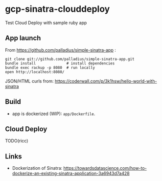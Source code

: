 # gcp-sinatra-clouddeploy

Test Cloud Deploy with sample ruby app


## App launch

From https://github.com/palladius/simple-sinatra-app : 

    git clone git://github.com/palladius/simple-sinatra-app.git
    bundle install              # install dependencies
    bundle exec rackup -p 8080  # run locally
    open http://localhost:8080/

JSON/HTML curls from: https://coderwall.com/p/3k1hsw/hello-world-with-sinatra

## Build

* app is dockerized (WIP): `app/Dockerfile`.


## Cloud Deploy

TODO(ricc)

## Links

* Dockerization of Sinatra: https://towardsdatascience.com/how-to-dockerize-an-existing-sinatra-application-3a6943d7a428
